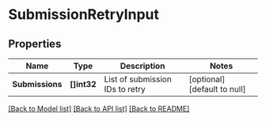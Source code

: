 # SubmissionRetryInput

## Properties
Name | Type | Description | Notes
------------ | ------------- | ------------- | -------------
**Submissions** | **[]int32** | List of submission IDs to retry | [optional] [default to null]

[[Back to Model list]](../README.md#documentation-for-models) [[Back to API list]](../README.md#documentation-for-api-endpoints) [[Back to README]](../README.md)


